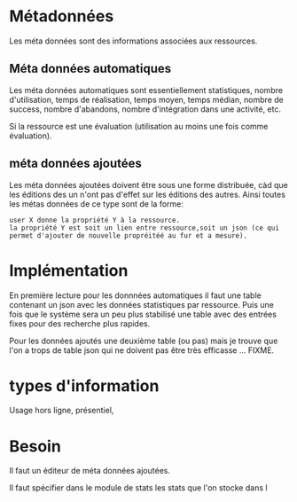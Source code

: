 
# Métadonnées 

Les méta données sont des informations associées aux ressources. 

## Méta données automatiques
Les méta données automatiques sont essentiellement statistiques,
nombre d'utilisation, temps de réalisation, temps moyen, temps médian,
nombre de success, nombre d'abandons,
nombre d'intégration dans une activité,
etc. 

Si la ressource est une évaluation (utilisation au moins une fois comme évaluation).



## méta données ajoutées

Les méta données ajoutées doivent être sous une forme distribuée, càd que les éditions des un n'ont pas d'effet sur les éditions des autres.
Ainsi toutes les métas données de ce type sont de la forme:

    user X donne la propriété Y à la ressource.
    la propriété Y est soit un lien entre ressource,soit un json (ce qui permet d'ajouter de nouvelle propréitéé au fur et a mesure).

# Implémentation 

En première lecture pour les donnnées automatiques il faut une table contenant un json avec les données statistiques par ressource. Puis une fois que le système sera un peu plus stabilisé une table avec des entrées fixes pour des recherche plus rapides.

Pour les données ajoutés une deuxième table (ou pas) mais je trouve que l'on a trops de table json qui ne doivent pas être très efficasse ... FIXME.

# types d'information  
Usage hors ligne, présentiel, 

# Besoin 

Il faut un éditeur de méta données ajoutées.

Il faut spécifier dans le module de stats les stats que l'on stocke dans l


